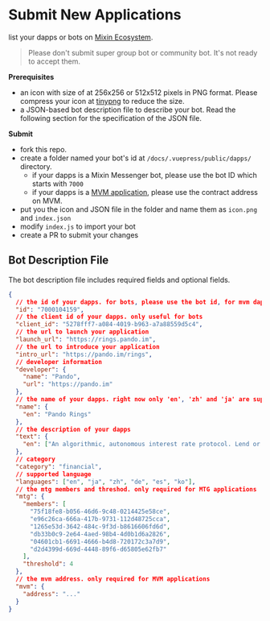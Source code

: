 # Submit New Applications

list your dapps or bots on [Mixin Ecosystem](https://mixin.network/dapps).

> Please don't submit super group bot or community bot. It's not ready to accept them.

**Prerequisites**

- an icon with size of at 256x256 or 512x512 pixels in PNG format. Please compress your icon at [tinypng](https://tinypng.com/) to reduce the size.
- a JSON-based bot description file to describe your bot. Read the following section for the specification of the JSON file.

**Submit**

- fork this repo.
- create a folder named your bot's id at `/docs/.vuepress/public/dapps/` directory.
  - if your dapps is a Mixin Messenger bot, please use the bot ID which starts with `7000`
  - if your dapps is a [MVM application](https://mvm.dev), please use the contract address on MVM.
- put you the icon and JSON file in the folder and name them as `icon.png` and `index.json`
- modify `index.js` to import your bot
- create a PR to submit your changes

## Bot Description File

The bot description file includes required fields and optional fields.

```json
{
  // the id of your dapps. for bots, please use the bot id, for mvm dapps, please use the contract address
  "id": "7000104159",
  // the client id of your dapps. only useful for bots
  "client_id": "5278fff7-a084-4019-b963-a7a88559d5c4",
  // the url to launch your application
  "launch_url": "https://rings.pando.im",
  // the url to introduce your application
  "intro_url": "https://pando.im/rings",
  // developer information
  "developer": {
    "name": "Pando",
    "url": "https://pando.im"
  },
  // the name of your dapps. right now only 'en', 'zh' and 'ja' are supported
  "name": {
    "en": "Pando Rings"
  },
  // the description of your dapps
  "text": {
    "en": ["An algorithmic, autonomous interest rate protocol. Lend or borrow coins here!"]
  },
  // category
  "category": "financial",
  // supported language
  "languages": ["en", "ja", "zh", "de", "es", "ko"],
  // the mtg members and threshod. only required for MTG applications
  "mtg": {
    "members": [
      "75f18fe8-b056-46d6-9c48-0214425e58ce",
      "e96c26ca-666a-417b-9731-112d48725cca",
      "1265e53d-3642-484c-9f3d-b8616606fd6d",
      "db33b0c9-2e64-4aed-98b4-4d0b1d6a2826",
      "04601cb1-6691-4666-b4d8-720172c3a7d9",
      "d2d4399d-669d-4448-89f6-d65805e62fb7"
    ],
    "threshold": 4
  },
  // the mvm address. only required for MVM applications
  "mvm": {
    "address": "..."
  }
}
```
